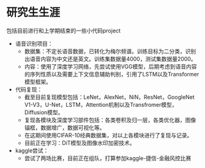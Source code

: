 # 研究生生涯
 包括目前进行和上学期结束的一些小代码project
 -  语音识别项目：
    - 数据集：不定长语音数据，已转化为梅尔频谱。训练目标为二分类，识别出语音内容为中文还是英文。训练集数据量4000，测试集数据量2000。
    - 内容：使用了深度学习网络，先尝试使用VGG模型，后期考虑到语音内容的序列性质以及需要上下文信息辅助判别，引用了LSTM以及Transformer模型框架。
 -  代码复现：
    - 截至目前复现模型包括：LeNet，AlexNet，NiN，ResNet，GoogleNet V1-V3，U-Net，LSTM，Attention机制以及Transfromer模型，Diffusion模型。
    - 复现各模块及深度学习部件包括：各类卷积及归一层，各类优化器，图像锚框，数据增广，数据可视化等。
    - 在这期间使用CIFAR-10经典数据集，对以上各模块进行了复现与记录。
    - 目前正在学习：DiT模型及图像水印加密技术。
 -  kaggle尝试：
    -  尝试了两场比赛，目前正在组队，打算参加kaggle-捷信-金融风控比赛
